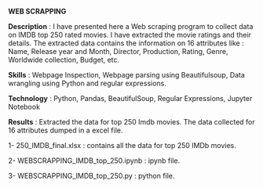 **WEB SCRAPPING**

**Description** : I have presented here a Web scraping program to collect data on IMDB top 250 rated movies. I have extracted the movie ratings and their details. The extracted data contains the information on 16 attributes like : Name, Release year and Month, Director, Production, Rating, Genre, Worldwide collection, Budget, etc.

**Skills** : Webpage Inspection, Webpage parsing using Beautifulsoup, Data wrangling using Python and regular expressions.

**Technology** : Python, Pandas, BeautifulSoup, Regular Expressions, Jupyter Notebook

**Results** : Extracted the data for top 250 Imdb movies. The data collected for 16 attributes dumped in a excel file.


1- 250_IMDB_final.xlsx : contains all the data for top 250 IMDb movies.

2- WEBSCRAPPING_IMDB_top_250.ipynb : ipynb file.

3- WEBSCRAPPING_IMDB_top_250.py : python file.
